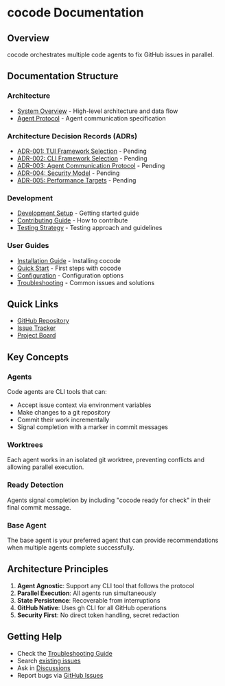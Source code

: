 # cocode Documentation

## Overview

cocode orchestrates multiple code agents to fix GitHub issues in parallel.

## Documentation Structure

### Architecture
- [System Overview](architecture/system-overview.md) - High-level architecture and data flow
- [Agent Protocol](architecture/agent-protocol.md) - Agent communication specification

### Architecture Decision Records (ADRs)
- [ADR-001: TUI Framework Selection](adrs/adr-001-tui-framework.md) - Pending
- [ADR-002: CLI Framework Selection](adrs/adr-002-cli-framework.md) - Pending
- [ADR-003: Agent Communication Protocol](adrs/adr-003-agent-protocol.md) - Pending
- [ADR-004: Security Model](adrs/adr-004-security.md) - Pending
- [ADR-005: Performance Targets](adrs/adr-005-performance.md) - Pending

### Development
- [Development Setup](development-setup.md) - Getting started guide
- [Contributing Guide](../CONTRIBUTING.md) - How to contribute
- [Testing Strategy](testing-strategy.md) - Testing approach and guidelines

### User Guides
- [Installation Guide](installation.md) - Installing cocode
- [Quick Start](quick-start.md) - First steps with cocode
- [Configuration](configuration.md) - Configuration options
- [Troubleshooting](troubleshooting.md) - Common issues and solutions

## Quick Links

- [GitHub Repository](https://github.com/dvelop42/cocode)
- [Issue Tracker](https://github.com/dvelop42/cocode/issues)
- [Project Board](https://github.com/dvelop42/cocode/projects)

## Key Concepts

### Agents
Code agents are CLI tools that can:
- Accept issue context via environment variables
- Make changes to a git repository
- Commit their work incrementally
- Signal completion with a marker in commit messages

### Worktrees
Each agent works in an isolated git worktree, preventing conflicts and allowing parallel execution.

### Ready Detection
Agents signal completion by including "cocode ready for check" in their final commit message.

### Base Agent
The base agent is your preferred agent that can provide recommendations when multiple agents complete successfully.

## Architecture Principles

1. **Agent Agnostic**: Support any CLI tool that follows the protocol
2. **Parallel Execution**: All agents run simultaneously
3. **State Persistence**: Recoverable from interruptions
4. **GitHub Native**: Uses gh CLI for all GitHub operations
5. **Security First**: No direct token handling, secret redaction

## Getting Help

- Check the [Troubleshooting Guide](troubleshooting.md)
- Search [existing issues](https://github.com/dvelop42/cocode/issues)
- Ask in [Discussions](https://github.com/dvelop42/cocode/discussions)
- Report bugs via [GitHub Issues](https://github.com/dvelop42/cocode/issues/new)